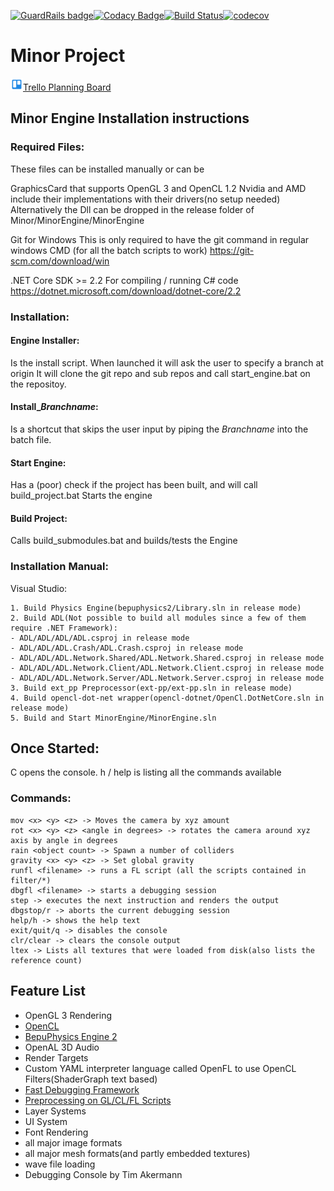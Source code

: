 [![GuardRails badge](https://badges.guardrails.io/ByteChkR/Minor.svg?token=f4224ee3848c490228cdebeec7fcff181c192abb1787060a44821b3f584ae47e)](https://dashboard.guardrails.io/default/gh/ByteChkR/Minor)[![Codacy Badge](https://api.codacy.com/project/badge/Grade/8a9a300bcf0d4a04af01841077792532)](https://www.codacy.com/manual/ByteChkR/Minor?utm_source=github.com&amp;utm_medium=referral&amp;utm_content=ByteChkR/Minor&amp;utm_campaign=Badge_Grade)[![Build Status](https://travis-ci.com/ByteChkR/Minor.svg?branch=master)](https://travis-ci.com/ByteChkR/Minor)[![codecov](https://codecov.io/gh/ByteChkR/Minor/branch/master/graph/badge.svg)](https://codecov.io/gh/ByteChkR/Minor)

# Minor Project 

[<img src="https://github.com/ByteChkR/Minor/raw/develop/.resources/trello_img.png" width=20 height=20>Trello Planning Board](https://trello.com/b/ioMq8ZzG/minor-todo)

## Minor Engine Installation instructions

### Required Files:
These files can be installed manually or can be 

GraphicsCard that supports OpenGL 3 and OpenCL 1.2
Nvidia and AMD include their implementations with their drivers(no setup needed)
Alternatively the Dll can be dropped in the release folder of Minor/MinorEngine/MinorEngine

Git for Windows
This is only required to have the git command in regular windows CMD (for all the batch scripts to work)
https://git-scm.com/download/win

.NET Core SDK >= 2.2
For compiling / running C# code
https://dotnet.microsoft.com/download/dotnet-core/2.2


### Installation:
#### Engine Installer:
Is the install script. When launched it will ask the user to specify a branch at origin
It will clone the git repo and sub repos and call start_engine.bat on the repositoy.

#### Install_$Branchname$:
Is a shortcut that skips the user input by piping the $Branchname$ into the batch file.

#### Start Engine:
Has a (poor) check if the project has been built, and will call build_project.bat
Starts the engine

#### Build Project:
Calls build_submodules.bat
and builds/tests the Engine

### Installation Manual:

Visual Studio:

	1. Build Physics Engine(bepuphysics2/Library.sln in release mode)
	2. Build ADL(Not possible to build all modules since a few of them require .NET Framework):
	- ADL/ADL/ADL/ADL.csproj in release mode
	- ADL/ADL/ADL.Crash/ADL.Crash.csproj in release mode
	- ADL/ADL/ADL.Network.Shared/ADL.Network.Shared.csproj in release mode
	- ADL/ADL/ADL.Network.Client/ADL.Network.Client.csproj in release mode
	- ADL/ADL/ADL.Network.Server/ADL.Network.Server.csproj in release mode
	3. Build ext_pp Preprocessor(ext-pp/ext-pp.sln in release mode)
	4. Build opencl-dot-net wrapper(opencl-dotnet/OpenCl.DotNetCore.sln in release mode)
	5. Build and Start MinorEngine/MinorEngine.sln 

## Once Started:
C opens the console.
	h / help is listing all the commands available

### Commands:
	mov <x> <y> <z> -> Moves the camera by xyz amount
	rot <x> <y> <z> <angle in degrees> -> rotates the camera around xyz axis by angle in degrees
	rain <object count> -> Spawn a number of colliders
	gravity <x> <y> <z> -> Set global gravity
	runfl <filename> -> runs a FL script (all the scripts contained in filter/*)
	dbgfl <filename> -> starts a debugging session
	step -> executes the next instruction and renders the output
	dbgstop/r -> aborts the current debugging session
	help/h -> shows the help text
	exit/quit/q -> disables the console
	clr/clear -> clears the console output
	ltex -> Lists all textures that were loaded from disk(also lists the reference count)

## Feature List
- OpenGL 3 Rendering
- [OpenCL](https://github.com/ByteChkR/opencl-dotnet)
- [BepuPhysics Engine 2](https://github.com/bepu/bepuphysics2)
- OpenAL 3D Audio
- Render Targets
- Custom YAML interpreter language called OpenFL to use OpenCL Filters(ShaderGraph text based)
- [Fast Debugging Framework](https://github.com/ByteChkR/adl)
- [Preprocessing on GL/CL/FL Scripts](https://github.com/ByteChkR/ext-pp)
- Layer Systems
- UI System
- Font Rendering
- all major image formats
- all major mesh formats(and partly embedded textures)
- wave file loading
- Debugging Console
by Tim Akermann